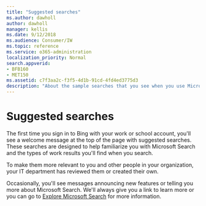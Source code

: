 ```yaml
---
title: "Suggested searches"
ms.author: dawholl
author: dawholl
manager: kellis
ms.date: 9/12/2018
ms.audience: Consumer/IW
ms.topic: reference
ms.service: o365-administration
localization_priority: Normal
search.appverid:
- BFB160
- MET150
ms.assetid: c7f3aa2c-f3f5-4d1b-91cd-4fd4ed3775d3
description: "About the sample searches that you see when you use Microsoft Search"
---
```


# Suggested searches

The first time you sign in to Bing with your work or school account, you'll see a welcome message at the top of the page with suggested searches. These searches are designed to help familiarize you with Microsoft Search and the types of work results you'll find when you search.
  
To make them more relevant to you and other people in your organization, your IT department has reviewed them or created their own.
  
Occasionally, you'll see messages announcing new features or telling you more about Microsoft Search. We'll always give you a link to learn more or you can go to [Explore Microsoft Search](https://go.microsoft.com/fwlink/?linkid=2017806) for more information. 

  

